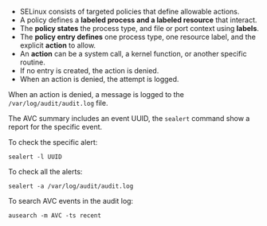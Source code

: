 * SELinux consists of targeted policies that define allowable actions.
* A policy defines a **labeled process and a labeled resource** that interact.
* The **policy states** the process type, and file or port context using **labels**.
* The **policy entry defines** one process type, one resource label, and the explicit **action** to allow.
* An **action** can be a system call, a kernel function, or another specific routine.
* If no entry is created, the action is denied.
* When an action is denied, the attempt is logged.

When an action is denied, a message is logged to the `/var/log/audit/audit.log` file.

The AVC summary includes an event UUID, the `sealert` command show a report for the specific event.

To check the specific alert:

```
sealert -l UUID
```

To check all the alerts:

```
sealert -a /var/log/audit/audit.log
```

To search AVC events in the audit log:

```
ausearch -m AVC -ts recent
```